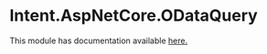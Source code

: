 ﻿# Intent.AspNetCore.ODataQuery

This module has documentation available [here.](https://docs.intentarchitect.com/articles/modules-dotnet/intent-aspnetcore-odataquery/intent-aspnetcore-odataquery.html)
